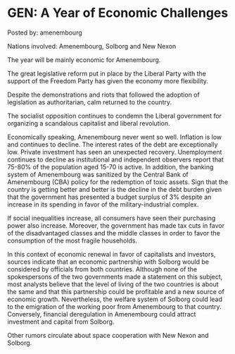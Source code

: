 # GEN: A Year of Economic Challenges

Posted by: amenembourg

Nations involved: Amenembourg, Solborg and New Nexon

The year will be mainly economic for Amenembourg.

The great legislative reform put in place by the Liberal Party with the support of the Freedom Party has given the economy more flexibility.

Despite the demonstrations and riots that followed the adoption of legislation as authoritarian, calm returned to the country.

The socialist opposition continues to condemn the Liberal government for organizing a scandalous capitalist and liberal revolution.

Economically speaking, Amenembourg never went so well. 
Inflation is low and continues to decline. The interest rates of the debt are exceptionally low. Private investment has seen an unexpected recovery. Unemployment continues to decline as institutional and independent observers report that 75-80% of the population aged 15-70 is active. In addition, the banking system of Amenembourg was sanitized by the Central Bank of Amenembourg (CBA) policy for the redemption of toxic assets. Sign that the country is getting better and better is the decline in the debt burden given that the government has presented a budget surplus of 3% despite an increase in its spending in favor of the military-industrial complex.

If social inequalities increase, all consumers have seen their purchasing power also increase. Moreover, the government has made tax cuts in favor of the disadvantaged classes and the middle classes in order to favor the consumption of the most fragile households.

In this context of economic renewal in favor of capitalists and investors, sources indicate that an economic partnership with Solborg would be considered by officials from both countries. Although none of the spokespersons of the two governments made a statement on this subject, most analysts believe that the level of living of the two countries is about the same and that this partnership could be profitable and a new source of economic growth. Nevertheless, the welfare system of Solborg could lead to the emigration of the working poor from Amenembourg to that country. Conversely, financial deregulation in Amenembourg could attract investment and capital from Solborg.

Other rumors circulate about space cooperation with New Nexon and Solborg.